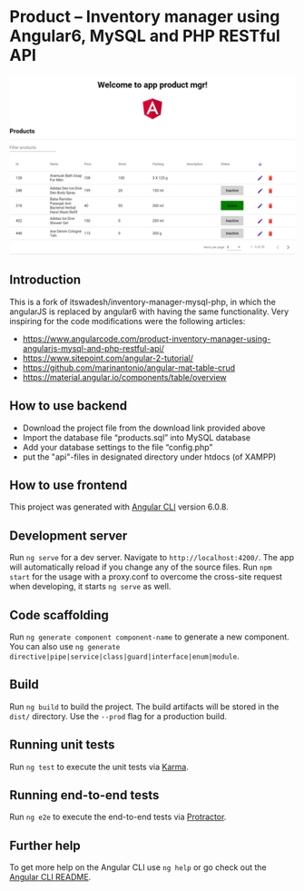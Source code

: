 # Product – Inventory manager using Angular6, MySQL and PHP RESTful API

![Logo](screenshot.png)

## Introduction
This is a fork of itswadesh/inventory-manager-mysql-php, in which the angularJS is replaced by angular6 with having the same functionality.
Very inspiring for the code modifications were the following articles:
* https://www.angularcode.com/product-inventory-manager-using-angularjs-mysql-and-php-restful-api/
* https://www.sitepoint.com/angular-2-tutorial/
* https://github.com/marinantonio/angular-mat-table-crud
* https://material.angular.io/components/table/overview

## How to use backend

* Download the project file from the download link provided above
* Import the database file “products.sql” into MySQL database
* Add your database settings to the file “config.php”
* put the "api"-files in designated directory under htdocs (of XAMPP)

## How to use frontend

This project was generated with [Angular CLI](https://github.com/angular/angular-cli) version 6.0.8.

## Development server

Run `ng serve` for a dev server. Navigate to `http://localhost:4200/`. The app will automatically reload if you change any of the source files.
Run `npm start` for the usage with a proxy.conf to overcome the cross-site request when developing, it starts `ng serve` as well.

## Code scaffolding

Run `ng generate component component-name` to generate a new component. You can also use `ng generate directive|pipe|service|class|guard|interface|enum|module`.

## Build

Run `ng build` to build the project. The build artifacts will be stored in the `dist/` directory. Use the `--prod` flag for a production build.

## Running unit tests

Run `ng test` to execute the unit tests via [Karma](https://karma-runner.github.io).

## Running end-to-end tests

Run `ng e2e` to execute the end-to-end tests via [Protractor](http://www.protractortest.org/).

## Further help

To get more help on the Angular CLI use `ng help` or go check out the [Angular CLI README](https://github.com/angular/angular-cli/blob/master/README.md).


